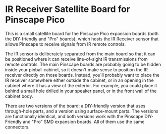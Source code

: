 # IR Receiver Satellite Board for Pinscape Pico

This is a small satellite board for the Pinscape Pico expansion
boards (both the DIY-friendly and "Pro" boards), which hosts the IR
Receiver sensor that allows Pinscape to receive signals from IR remote
controls. 

The IR sensor is deliberately separated from the main board so that it
can be positioned where it can receive line-of-sight IR transmissions
from remote controls.  The main Pinscape boards are probably going to
be hidden inside your pinball cabinet, so it doesn't make sense to
position the IR receiver directly on those boards.  Instead, you'll
probably want to place the IR receiver somewhere either outside the
cabinet, or in an opening in the cabinet where it has a view of the
exterior.  For example, you could place it behind a small hole drilled
in your speaker panel, or in the front wall of the cabinet body.

There are two versions of the board: a DIY-friendly version that uses
through-hole parts, and a version using surface-mount parts.  The
versions are functionally identical, and both versions work with the
Pinscape DIY-Friendly and "Pro" SMD expansion boards.  All of them use
the same connectors.